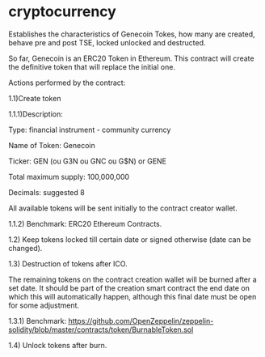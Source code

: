 # cryptocurrency

Establishes the characteristics of Genecoin Tokes, how many are created, behave pre and post TSE, locked unlocked and destructed.

So far, Genecoin is an ERC20 Token in Ethereum. This contract will create the definitive token that will replace the initial one.

Actions performed by the contract:

1.1)Create token

1.1.1)Description:

Type: financial instrument - community currency

Name of Token: Genecoin

Ticker: GEN (ou G3N ou GNC ou G$N) or GENE 

Total maximum supply: 100,000,000

Decimals: suggested 8

All available tokens will be sent initially to the contract creator wallet.

1.1.2) Benchmark: ERC20 Ethereum Contracts.

1.2) Keep tokens locked till certain date or signed otherwise (date can be changed).

1.3) Destruction of tokens after ICO.

The remaining tokens on the contract creation wallet will be burned after a set date. It should be part of the creation smart contract the end date on which this will automatically happen, although this final date must be open for some adjustment. 

1.3.1) Benchmark: https://github.com/OpenZeppelin/zeppelin-solidity/blob/master/contracts/token/BurnableToken.sol

1.4) Unlock tokens after burn.
